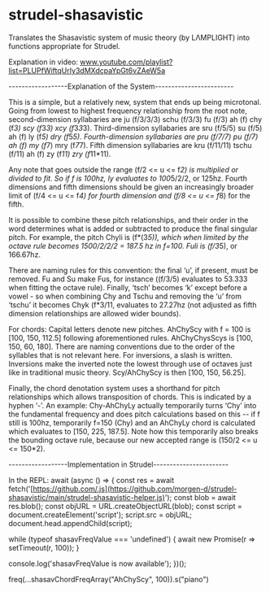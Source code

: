 # strudel-shasavistic
Translates the Shasavistic system of music theory (by LΛMPLIGHT) into functions appropriate for Strudel.

Explanation in video: www.youtube.com/playlist?list=PLUPfWiftqUrIy3dMXdcpaYpGt6vZAeW5a

------------------Explanation of the System------------------------

This is a simple, but a relatively new, system that ends up being microtonal.
Going from lowest to highest frequency relationship from the root note, second-dimension syllabaries are ju (f/3/3/3) schu (f/3/3) fu (f/3) ah (f) chy (f*3) scy (f*3*3) xcy (f*3*3*3).
Third-dimension syllabaries are sru (f/5/5) su (f/5) ah (f) ly (f*5) dry (f*5*5). Fourth-dimension syllabaries are pru (f/7/7) pu (f/7) ah (f) my (f*7) mry (f*7*7). Fifth dimension syllabaries are kru (f/11/11) tschu (f/11) ah (f) zy (f*11) zry (f*11*11).

Any note that goes outside the range (f/2 <= u <= f*2) is multiplied or divided to fit. So if f is 100hz, ly evaluates to 100*5/2/2, or 125hz. Fourth dimensions and fifth dimensions should be given an increasingly broader limit of (f/4 <= u <= f*4) for fourth dimension and (f/8 <= u <= f*8) for the fifth.

It is possible to combine these pitch relationships, and their order in the word determines what is added or subtracted to produce the final singular pitch. For example, the pitch Chyli is (f*(3*5)), which when limited by the octave rule becomes 1500/2/2/2 = 187.5 hz in f=100. Fuli is (f/3*5), or 166.67hz. 

There are naming rules for this convention: the final ‘u’, if present, must be removed. Fu and Su make Fus, for instance ((f/3/5) evaluates to 53.333 when fitting the octave rule). Finally, ‘tsch’ becomes ‘k’ except before a vowel - so when combining Chy and Tschu and removing the ‘u’ from ‘tschu’ it becomes Chyk (f*3/11, evaluates to 27.27hz (not adjusted as fifth dimension relationships are allowed wider bounds).

For chords:
Capital letters denote new pitches. AhChyScy with f = 100 is [100, 150, 112.5] following aforementioned rules. AhChyChysScys is [100, 150, 60, 180]. There are naming conventions due to the order of the syllables that is not relevant here.
For inversions, a slash is written. Inversions make the inverted note the lowest through use of octaves just like in traditional music theory. Scy/AhChyScy is then [100, 150, 56.25].

Finally, the chord denotation system uses a shorthand for pitch relationships which allows transposition of chords. This is indicated by a hyphen ‘-’. An example: Chy-AhChyLy actually temporarily turns ‘Chy’ into the fundamental frequency and does pitch calculations based on this -- if f still is 100hz, temporarily f=150 (Chy) and an AhChyLy chord is calculated which evaluates to [150, 225, 187.5]. Note how this temporarily also breaks the bounding octave rule, because our new accepted range is (150/2 <= u <= 150*2). 

------------------Implementation in Strudel-----------------------

In the REPL: 
await (async () => {
  const res = await fetch('[https://github.com/.js](https://github.com/morgen-d/strudel-shasavistic/main/strudel-shasavistic-helper.js)');
  const blob = await res.blob();
  const objURL = URL.createObjectURL(blob);
  const script = document.createElement('script');
  script.src = objURL;
  document.head.appendChild(script);

  while (typeof shasavFreqValue === 'undefined') {
    await new Promise(r => setTimeout(r, 100));
  }

  console.log('shasavFreqValue is now available');
})();

freq(...shasavChordFreqArray("AhChyScy", 100)).s("piano")
